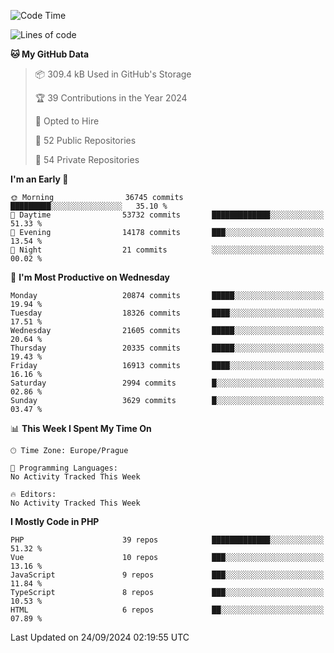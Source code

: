 <!--START_SECTION:waka-->
![Code Time](http://img.shields.io/badge/Code%20Time-1%2C583%20hrs%2058%20mins-blue)

![Lines of code](https://img.shields.io/badge/From%20Hello%20World%20I%27ve%20Written-32.9%20million%20lines%20of%20code-blue)

**🐱 My GitHub Data** 

> 📦 309.4 kB Used in GitHub's Storage 
 > 
> 🏆 39 Contributions in the Year 2024
 > 
> 💼 Opted to Hire
 > 
> 📜 52 Public Repositories 
 > 
> 🔑 54 Private Repositories 
 > 
**I'm an Early 🐤** 

```text
🌞 Morning                36745 commits       █████████░░░░░░░░░░░░░░░░   35.10 % 
🌆 Daytime                53732 commits       █████████████░░░░░░░░░░░░   51.33 % 
🌃 Evening                14178 commits       ███░░░░░░░░░░░░░░░░░░░░░░   13.54 % 
🌙 Night                  21 commits          ░░░░░░░░░░░░░░░░░░░░░░░░░   00.02 % 
```
📅 **I'm Most Productive on Wednesday** 

```text
Monday                   20874 commits       █████░░░░░░░░░░░░░░░░░░░░   19.94 % 
Tuesday                  18326 commits       ████░░░░░░░░░░░░░░░░░░░░░   17.51 % 
Wednesday                21605 commits       █████░░░░░░░░░░░░░░░░░░░░   20.64 % 
Thursday                 20335 commits       █████░░░░░░░░░░░░░░░░░░░░   19.43 % 
Friday                   16913 commits       ████░░░░░░░░░░░░░░░░░░░░░   16.16 % 
Saturday                 2994 commits        █░░░░░░░░░░░░░░░░░░░░░░░░   02.86 % 
Sunday                   3629 commits        █░░░░░░░░░░░░░░░░░░░░░░░░   03.47 % 
```


📊 **This Week I Spent My Time On** 

```text
🕑︎ Time Zone: Europe/Prague

💬 Programming Languages: 
No Activity Tracked This Week

🔥 Editors: 
No Activity Tracked This Week
```

**I Mostly Code in PHP** 

```text
PHP                      39 repos            █████████████░░░░░░░░░░░░   51.32 % 
Vue                      10 repos            ███░░░░░░░░░░░░░░░░░░░░░░   13.16 % 
JavaScript               9 repos             ███░░░░░░░░░░░░░░░░░░░░░░   11.84 % 
TypeScript               8 repos             ███░░░░░░░░░░░░░░░░░░░░░░   10.53 % 
HTML                     6 repos             ██░░░░░░░░░░░░░░░░░░░░░░░   07.89 % 
```




 Last Updated on 24/09/2024 02:19:55 UTC
<!--END_SECTION:waka-->
<!--
**AlexKratky/AlexKratky** is a ✨ _special_ ✨ repository because its `README.md` (this file) appears on your GitHub profile.

Here are some ideas to get you started:

- 🔭 I’m currently working on ...
- 🌱 I’m currently learning ...
- 👯 I’m looking to collaborate on ...
- 🤔 I’m looking for help with ...
- 💬 Ask me about ...
- 📫 How to reach me: ...
- 😄 Pronouns: ...
- ⚡ Fun fact: ...
-->
